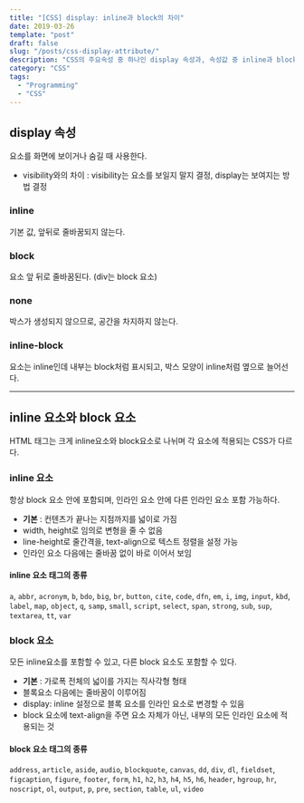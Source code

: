 ```yaml
---
title: "[CSS] display: inline과 block의 차이"
date: 2019-03-26
template: "post"
draft: false
slug: "/posts/css-display-attribute/"
description: "CSS의 주요속성 중 하나인 display 속성과, 속성값 중 inline과 block이 어떤 차이가 있는지 정리한 글입니다."
category: "CSS"
tags:
  - "Programming"
  - "CSS"
---
```


## display 속성
요소를 화면에 보이거나 숨길 때 사용한다.
* visibility와의 차이 : visibility는 요소를 보일지 말지 결정, display는 보여지는 방법 결정

### inline
기본 값, 앞뒤로 줄바꿈되지 않는다.

### block
요소 앞 뒤로 줄바꿈된다. (div는 block 요소)

### none
박스가 생성되지 않으므로, 공간을 차지하지 않는다.

### inline-block 
요소는 inline인데 내부는 block처럼 표시되고, 박스 모양이 inline처럼 옆으로 늘어선다.

***

## inline 요소와 block 요소
HTML 태그는 크게 inline요소와 block요소로 나뉘며 각 요소에 적용되는 CSS가 다르다.

### inline 요소
항상 block 요소 안에 포함되며, 인라인 요소 안에 다른 인라인 요소 포함 가능하다.

* **기본** : 컨텐츠가 끝나는 지점까지를 넓이로 가짐
* width, height로 임의로 변형을 줄 수 없음
* line-height로 줄간격을, text-align으로 텍스트 정렬을 설정 가능
* 인라인 요소 다음에는 줄바꿈 없이 바로 이어서 보임

#### inline 요소 태그의 종류

`a`, `abbr`, `acronym`, `b`, `bdo`, `big`, `br`, `button`, `cite`, `code`, `dfn`, `em`, `i`, `img`, `input`, `kbd`, `label`, `map`, `object`, `q`, `samp`, `small`, `script`, `select`, `span`, `strong`, `sub`, `sup`, `textarea`, `tt`, `var`

### block 요소
모든 inline요소를 포함할 수 있고, 다른 block 요소도 포함할 수 있다.

* **기본** : 가로폭 전체의 넓이를 가지는 직사각형 형태
* 블록요소 다음에는 줄바꿈이 이루어짐
* display: inline 설정으로 블록 요소를 인라인 요소로 변경할 수 있음
* block 요소에 text-align을 주면 요소 자체가 아닌, 내부의 모든 인라인 요소에 적용되는 것

#### block 요소 태그의 종류
`address`, `article`, `aside`, `audio`, `blockquote`, `canvas`, `dd`, `div`, `dl`, `fieldset`, `figcaption`, `figure`, `footer`, `form`, `h1`, `h2`, `h3`, `h4`, `h5`, `h6`, `header`, `hgroup`, `hr`, `noscript`, `ol`, `output`, `p`, `pre`, `section`, `table`, `ul`, `video`
